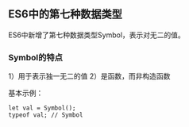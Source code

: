 ## ES6中的第七种数据类型

ES6中新增了第七种数据类型Symbol，表示对无二的值。

### Symbol的特点

1）用于表示独一无二的值
2）是函数，而非构造函数

基本示例：

```
let val = Symbol();
typeof val; // Symbol
```

